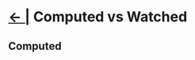 # [← |](https://github.com/VGamezz19/platzi-course-notes/tree/master/Vue) Computed vs Watched

## Computed